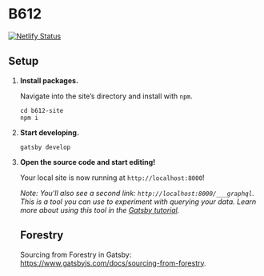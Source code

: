 # B612

[![Netlify Status](https://api.netlify.com/api/v1/badges/c2355e71-d761-4963-a3f8-63160b319895/deploy-status)](https://app.netlify.com/sites/at-b612/deploys)

## Setup

1. **Install packages.**

   Navigate into the site’s directory and install with `npm`.

   ```shell
   cd b612-site
   npm i
   ```

1. **Start developing.**

   ```shell
   gatsby develop
   ```

1. **Open the source code and start editing!**

   Your local site is now running at `http://localhost:8000`!

   _Note: You'll also see a second link: _`http://localhost:8000/___graphql`_. This is a tool you can use to experiment with querying your data. Learn more about using this tool in the [Gatsby tutorial](https://www.gatsbyjs.com/tutorial/part-five/#introducing-graphiql)._

   ## Forestry

   Sourcing from Forestry in Gatsby: https://www.gatsbyjs.com/docs/sourcing-from-forestry.
